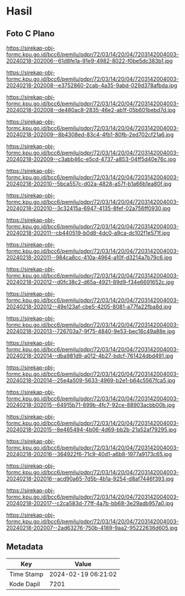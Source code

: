 # Hasil

## Foto C Plano

https://sirekap-obj-formc.kpu.go.id/bcc6/pemilu/pdpr/72/03/14/20/04/7203142004003-20240218-202006--61d8fe1a-91e9-4982-8022-f0be5dc383b1.jpg

https://sirekap-obj-formc.kpu.go.id/bcc6/pemilu/pdpr/72/03/14/20/04/7203142004003-20240218-202008--e3752860-2cab-4a35-9abd-029d378afbda.jpg

https://sirekap-obj-formc.kpu.go.id/bcc6/pemilu/pdpr/72/03/14/20/04/7203142004003-20240218-202008--de480ac8-2835-46e2-ab1f-05b601bebd7d.jpg

https://sirekap-obj-formc.kpu.go.id/bcc6/pemilu/pdpr/72/03/14/20/04/7203142004003-20240218-202009--8b4308ed-83c4-4fb1-80fb-2ed702cf21a6.jpg

https://sirekap-obj-formc.kpu.go.id/bcc6/pemilu/pdpr/72/03/14/20/04/7203142004003-20240218-202009--c3abb46c-e5cd-4737-a853-04ff5d40e76c.jpg

https://sirekap-obj-formc.kpu.go.id/bcc6/pemilu/pdpr/72/03/14/20/04/7203142004003-20240218-202010--5bca557c-d02a-4828-a57f-b1a66b1ea80f.jpg

https://sirekap-obj-formc.kpu.go.id/bcc6/pemilu/pdpr/72/03/14/20/04/7203142004003-20240218-202010--3c32415a-6947-4135-8fef-02a756ff0930.jpg

https://sirekap-obj-formc.kpu.go.id/bcc6/pemilu/pdpr/72/03/14/20/04/7203142004003-20240218-202011--cb440519-b0d8-4dc0-a9ca-dc102f1e571f.jpg

https://sirekap-obj-formc.kpu.go.id/bcc6/pemilu/pdpr/72/03/14/20/04/7203142004003-20240218-202011--984ca8cc-410a-4964-a10f-d3214a7b79c6.jpg

https://sirekap-obj-formc.kpu.go.id/bcc6/pemilu/pdpr/72/03/14/20/04/7203142004003-20240218-202012--d0fc38c2-d65a-4921-89d9-f34e6691652c.jpg

https://sirekap-obj-formc.kpu.go.id/bcc6/pemilu/pdpr/72/03/14/20/04/7203142004003-20240218-202012--49e123af-cbe5-4205-8081-a77fa22fba8d.jpg

https://sirekap-obj-formc.kpu.go.id/bcc6/pemilu/pdpr/72/03/14/20/04/7203142004003-20240218-202013--726703a7-9f75-4840-9e53-bec16c49a88e.jpg

https://sirekap-obj-formc.kpu.go.id/bcc6/pemilu/pdpr/72/03/14/20/04/7203142004003-20240218-202014--dba981d9-a012-4b27-bdcf-761424dbd491.jpg

https://sirekap-obj-formc.kpu.go.id/bcc6/pemilu/pdpr/72/03/14/20/04/7203142004003-20240218-202014--25e4a509-5633-4969-b2e1-b64c5567fca5.jpg

https://sirekap-obj-formc.kpu.go.id/bcc6/pemilu/pdpr/72/03/14/20/04/7203142004003-20240218-202015--64915b71-899b-4fc7-92ce-88903acbb00b.jpg

https://sirekap-obj-formc.kpu.go.id/bcc6/pemilu/pdpr/72/03/14/20/04/7203142004003-20240218-202015--8e465494-4b06-4d69-bb2b-21a52af79295.jpg

https://sirekap-obj-formc.kpu.go.id/bcc6/pemilu/pdpr/72/03/14/20/04/7203142004003-20240218-202016--364922f6-71c9-40d1-a6b8-1977a9173c65.jpg

https://sirekap-obj-formc.kpu.go.id/bcc6/pemilu/pdpr/72/03/14/20/04/7203142004003-20240218-202016--acd90a65-7d5b-4b1a-9254-d8af7446f393.jpg

https://sirekap-obj-formc.kpu.go.id/bcc6/pemilu/pdpr/72/03/14/20/04/7203142004003-20240218-202017--c2ca583d-77ff-4a7b-bb68-3e29adb957a0.jpg

https://sirekap-obj-formc.kpu.go.id/bcc6/pemilu/pdpr/72/03/14/20/04/7203142004003-20240218-202007--2ad63276-750b-4189-9aa2-95222636d605.jpg


## Metadata

| Key        | Value               |
| ---------- | ------------------- |
| Time Stamp | 2024-02-19 06:21:02 |
| Kode Dapil | 7201                |



